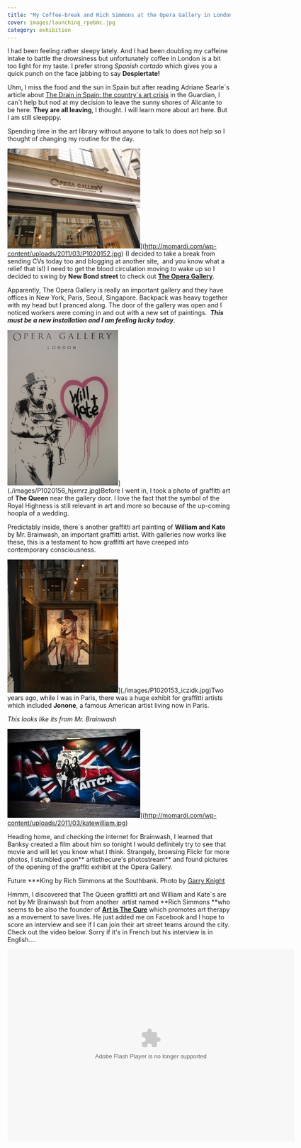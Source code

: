 ```yaml
---
title: "My Coffee-break and Rich Simmons at the Opera Gallery in London"
cover: images/launching_rpebmc.jpg
category: exhibition
---
```

I had been feeling rather sleepy lately. And I had been doubling my caffeine intake to battle the drowsiness but unfortunately coffee in London is a bit too light for my taste. I prefer strong *Spanish cortado* which gives you a quick punch on the face jabbing to say **Despiertate!**

Uhm, I miss the food and the sun in Spain but after reading Adriane Searle´s article about [The Drain in Spain: the country´s art crisis](http://www.guardian.co.uk/world/2011/mar/27/new-europe-spain-arts-cuts "Drain in spain") in the Guardian, I can´t help but nod at my decision to leave the sunny shores of Alicante to be here. **They are all leaving**, I thought. I will learn more about art here. But I am still sleepppy.

Spending time in the art library without anyone to talk to does not help so I thought of changing my routine for the day.

![](./images/P1020152_a4cezi.jpg "Opera Gallery London")](http://momardi.com/wp-content/uploads/2011/03/P1020152.jpg) (I decided to take a break from sending CVs today too and blogging at another site,  and you know what a relief that is!) I need to get the blood circulation moving to wake up so I decided to swing by **New Bond street** to check out [**The Opera Gallery**](http://www.operagallery.com/ "The Opera Gallery").

Apparently, The Opera Gallery is really an important gallery and they have offices in New York, Paris, Seoul, Singapore. Backpack was heavy together with my head but I pranced along. The door of the gallery was open and I noticed workers were coming in and out with a new set of paintings.  ***This must be a new installation and I am feeling lucky today***.

![](./images/P1020156_hjxmrz.jpg "The Queen by Rich Simmons")](./images/P1020156_hjxmrz.jpg)Before I went in, I took a photo of graffitti art of **The Queen** near the gallery door. I love the fact that the symbol of the Royal Highness is still relevant in art and more so because of the up-coming hoopla of a wedding.

Predictably inside, there´s another graffitti art painting of **William and Kate**  by Mr. Brainwash, an important graffitti artist. With galleries now works like these, this is a testament to how graffitti art have creeped into contemporary consciousness.

![](./images/P1020153_iczidk.jpg "Mr Brainwash")](./images/P1020153_iczidk.jpg)Two years ago, while I was in Paris, there was a huge exhibit for graffitti artists which included **Jonone**, a famous American artist living now in Paris. 

*This looks like its from Mr. Brainwash*

![](./images/katewilliam_gf7c1j.jpg "Future ***King by Rich Simmons")](http://momardi.com/wp-content/uploads/2011/03/katewilliam.jpg)

Heading home, and checking the internet for Brainwash, I learned that Banksy created a film about him so tonight I would definitely try to see that movie and will let you know what I think. Strangely, browsing Flickr for more photos, I stumbled upon** artisthecure's photostream** and found pictures of the opening of the graffiti exhibit at the Opera Gallery.

Future ***King by Rich Simmons at the Southbank. Photo by [Garry Knight](http://www.flickr.com/photos/garryknight/5476824152/ "Kate and William")

Hmmm, I discovered that The Queen graffitti art and William and Kate´s are not by Mr Brainwash but from another  artist named **Rich Simmons **who seems to be also the founder of [**Art is The Cure**](http://www.facebook.com/artisthecureofficial?sk=app_106966931352 "Art is the Cure") which promotes art therapy as a movement to save lives. He just added me on Facebook and I hope to score an interview and see if I can join their art street teams around the city. Check out the video below. Sorry if it's in French but his interview is in English….

<div class="containerKplayer" style="position: relative;"><div class="flash_kplayer" id="flash_kplayer_iLyROoafz0F9"><object classid="clsid:d27cdb6e-ae6d-11cf-96b8-444553540000" codebase="http://download.macromedia.com/pub/shockwave/cabs/flash/swflash.cab#version=6,0,40,0" height="433" id="kplayer_iLyROoafz0F9" width="648"><param name="name" value="kplayer_iLyROoafz0F9"></param><param name="data" value="http://sll.kewego.com/swf/kp.swf?%cache_buster%"></param><param name="bgcolor" value="0x000000"></param><param name="allowfullscreen" value="true"></param><param name="allowscriptaccess" value="always"></param><param name="flashVars" value="language_code=fr&playerKey=f134f47501c8&configKey=brdwes54vine&suffix=&sig=iLyROoafz0F9&autostart=false"></param><param name="wmode" value="opaque"></param><param name="src" value="http://sll.kewego.com/swf/kp.swf?%cache_buster%"></param><param name="flashvars" value="language_code=fr&playerKey=f134f47501c8&configKey=brdwes54vine&suffix=&sig=iLyROoafz0F9&autostart=false"></param><embed allowfullscreen="true" allowscriptaccess="always" bgcolor="0x000000" data="http://sll.kewego.com/swf/kp.swf?%cache_buster%" flashvars="language_code=fr&playerKey=f134f47501c8&configKey=brdwes54vine&suffix=&sig=iLyROoafz0F9&autostart=false" height="433" id="kplayer_iLyROoafz0F9" name="kplayer_iLyROoafz0F9" src="http://sll.kewego.com/swf/kp.swf?%cache_buster%" type="application/x-shockwave-flash" width="648" wmode="opaque"></embed></object></div></div>